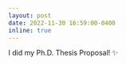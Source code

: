 ```yaml
---
layout: post
date: 2022-11-30 16:59:00-0400
inline: true
---
```


I did my Ph.D. Thesis Proposal! :sparkles:  
